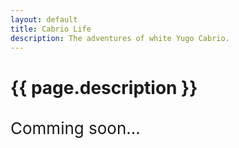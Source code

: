 ```yaml
---
layout: default
title: Cabrio Life
description: The adventures of white Yugo Cabrio.
---
```


# {{ page.description }}

<small style="font-size: 26px; margin-top: 32px; display: block;">Comming soon...</small>
